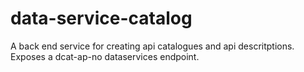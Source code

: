 # data-service-catalog
A back end service for creating api catalogues and api descritptions. Exposes a dcat-ap-no dataservices endpoint.
